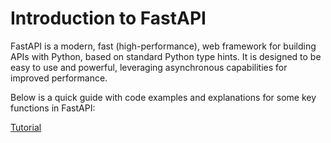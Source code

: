# Introduction to FastAPI

FastAPI is a modern, fast (high-performance), web framework for building APIs with Python, based on standard Python type hints. It is designed to be easy to use and powerful, leveraging asynchronous capabilities for improved performance.

Below is a quick guide with code examples and explanations for some key functions in FastAPI:

[Tutorial](https://fastapi.tiangolo.com/tutorial/)
